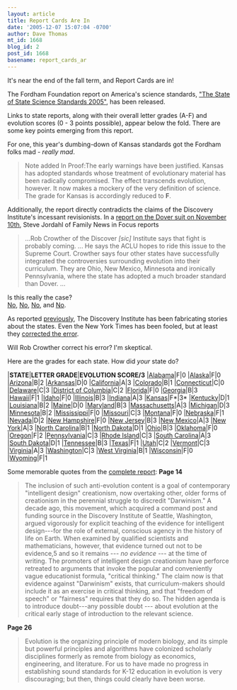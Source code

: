 ```yaml
---
layout: article
title: Report Cards Are In
date: '2005-12-07 15:07:04 -0700'
author: Dave Thomas
mt_id: 1668
blog_id: 2
post_id: 1668
basename: report_cards_ar
---
```

It's near the end of the fall term, and Report Cards are in!

The Fordham Foundation report on America's science standards, ["The State of State Science Standards 2005"](http://www.edexcellence.net/foundation/publication/publication.cfm?id=352&amp;pubsubid=1143), has been released.

Links to state reports, along with their overall letter grades (A-F) and evolution scores (0 - 3 points possible), appear below the fold.  There are some key points emerging from this report.  

For one, this year's dumbing-down of Kansas standards got the Fordham folks mad - _really mad_.


> Note added In Proof:The early warnings have been justified. Kansas has adopted standards whose treatment of evolutionary material has been radically compromised. The effect transcends evolution, however. It now makes a mockery of the very definition of science. The grade for Kansas is accordingly reduced to **F**.

Additionally, the report directly contradicts the claims of the Discovery Institute's incessant revisionists.  In a [report on the Dover suit on November 10th](http://www.family.org/cforum/fnif/news/a0038547.cfm), Steve Jordahl of Family News in Focus reports 


> ...Rob Crowther of the Discover _\[sic\]_ Institute says that fight is probably coming. ... He says the ACLU hopes to ride this issue to the Supreme Court. Crowther says four other states have successfully integrated the controversies surrounding evolution into their curriculum. They are Ohio, New Mexico, Minnesota and ironically Pennsylvania, where the state has adopted a much broader standard than Dover. ...

Is this really the case?  
[No](http://www.edexcellence.net/doc/05sci_OH.pdf.pdf), [No](http://www.edexcellence.net/doc/05sci_NM.pdf.pdf), [No](http://www.edexcellence.net/doc/05sci_MN.pdf.pdf), and [No](http://www.edexcellence.net/doc/05sci_PA.pdf.pdf). 

As reported [previously](http://www.pandasthumb.org/archives/2005/08/new_mexico_scie.html),  The Discovery Institute has been fabricating stories about the states. Even the New York Times has been fooled, but at least they [corrected the error](http://www.pandasthumb.org/archives/2005/08/new_mexico_scie.html#comment-44631).

Will Rob Crowther correct his error?  I'm skeptical.

Here are the grades for each state.  How did _your_ state do?


|**STATE**|**LETTER GRADE**|**EVOLUTION SCORE/3**
|[Alabama](http://www.edexcellence.net/doc/05sci_AL.pdf.pdf)|F|0
|[Alaska](http://www.edexcellence.net/doc/05sci_AK.pdf.pdf)|F|0
|[Arizona](http://www.edexcellence.net/doc/05sci_AZ.pdf.pdf)|B|2
|[Arkansas](http://www.edexcellence.net/doc/05sci_AR.pdf.pdf)|D|0
|[California](http://www.edexcellence.net/doc/05sci_CA.pdf.pdf)|A|3
|[Colorado](http://www.edexcellence.net/doc/05sci_CO.pdf.pdf)|B|1
|[Connecticut](http://www.edexcellence.net/doc/05sci_CT.pdf.pdf)|C|0
|[Delaware](http://www.edexcellence.net/doc/05sci_DE.pdf.pdf)|C|3
|[District of Columbia](http://www.edexcellence.net/doc/05sci_DC.pdf.pdf)|C|2
|[Florida](http://www.edexcellence.net/doc/05sci_FL.pdf.pdf)|F|0
|[Georgia](http://www.edexcellence.net/doc/05sci_GA.pdf.pdf)|B|3
|[Hawaii](http://www.edexcellence.net/doc/05sci_HI.pdf.pdf)|F|1
|[Idaho](http://www.edexcellence.net/doc/05sci_ID.pdf.pdf)|F|0
|[Illinois](http://www.edexcellence.net/doc/05sci_IL.pdf.pdf)|B|3
|[Indiana](http://www.edexcellence.net/doc/05sci_IN.pdf.pdf)|A|3
|[Kansas](http://www.edexcellence.net/doc/05sci_KS.pdf.pdf)|F\*|3\*
|[Kentucky](http://www.edexcellence.net/doc/05sci_KY.pdf.pdf)|D|1
|[Louisiana](http://www.edexcellence.net/doc/05sci_LA.pdf.pdf)|B|2
|[Maine](http://www.edexcellence.net/doc/05sci_ME.pdf.pdf)|D|0
|[Maryland](http://www.edexcellence.net/doc/05sci_MD.pdf.pdf)|B|3
|[Massachusetts](http://www.edexcellence.net/doc/05sci_MA.pdf.pdf)|A|3
|[Michigan](http://www.edexcellence.net/doc/05sci_MI.pdf.pdf)|D|3
|[Minnesota](http://www.edexcellence.net/doc/05sci_MN.pdf.pdf)|B|2
|[Mississippi](http://www.edexcellence.net/doc/05sci_MS.pdf.pdf)|F|0
|[Missouri](http://www.edexcellence.net/doc/05sci_MO.pdf.pdf)|C|3
|[Montana](http://www.edexcellence.net/doc/05sci_MT.pdf.pdf)|F|0
|[Nebraska](http://www.edexcellence.net/doc/05sci_NE.pdf.pdf)|F|1
|[Nevada](http://www.edexcellence.net/doc/05sci_NV.pdf.pdf)|D|2
|[New Hampshire](http://www.edexcellence.net/doc/05sci_NH.pdf.pdf)|F|0
|[New Jersey](http://www.edexcellence.net/doc/05sci_NJ.pdf.pdf)|B|3
|[New Mexico](http://www.edexcellence.net/doc/05sci_NM.pdf.pdf)|A|3
|[New York](http://www.edexcellence.net/doc/05sci_NY.pdf.pdf)|A|3
|[North Carolina](http://www.edexcellence.net/doc/05sci_NC.pdf.pdf)|B|1
|[North Dakota](http://www.edexcellence.net/doc/05sci_ND.pdf.pdf)|D|1
|[Ohio](http://www.edexcellence.net/doc/05sci_OH.pdf.pdf)|B|3
|[Oklahoma](http://www.edexcellence.net/doc/05sci_OK.pdf.pdf)|F|0
|[Oregon](http://www.edexcellence.net/doc/05sci_OR.pdf.pdf)|F|2
|[Pennsylvania](http://www.edexcellence.net/doc/05sci_PA.pdf.pdf)|C|3
|[Rhode Island](http://www.edexcellence.net/doc/05sci_RI.pdf.pdf)|C|3
|[South Carolina](http://www.edexcellence.net/doc/05sci_SC.pdf.pdf)|A|3
|[South Dakota](http://www.edexcellence.net/doc/05sci_SD.pdf.pdf)|D|1
|[Tennessee](http://www.edexcellence.net/doc/05sci_TN.pdf.pdf)|B|3
|[Texas](http://www.edexcellence.net/doc/05sci_TX.pdf.pdf)|F|1
|[Utah](http://www.edexcellence.net/doc/05sci_UT.pdf.pdf)|C|2
|[Vermont](http://www.edexcellence.net/doc/05sci_VT.pdf.pdf)|C|3
|[Virginia](http://www.edexcellence.net/doc/05sci_VA.pdf.pdf)|A|3
|[Washington](http://www.edexcellence.net/doc/05sci_WA.pdf.pdf)|C|3
|[West Virginia](http://www.edexcellence.net/doc/05sci_WV.pdf.pdf)|B|1
|[Wisconsin](http://www.edexcellence.net/doc/05sci_WI.pdf.pdf)|F|0
|[Wyoming](http://www.edexcellence.net/doc/05sci_WY.pdf.pdf)|F|1



Some memorable quotes from the [complete report](http://www.edexcellence.net/doc/Science%20Standards.Final%20(12-6).pdf):
**Page 14**

> The inclusion of such anti-evolution content is a goal of contemporary "intelligent design" creationism, now overtaking other, older forms of creationism in the perennial struggle to discredit "Darwinism." A decade ago, this movement, which acquired a command post and funding source in the Discovery Institute of Seattle, Washington, argued vigorously for explicit teaching of the evidence for intelligent design---for the role of external, conscious agency in the history of life on Earth. When examined by qualified scientists and mathematicians, however, that evidence turned out not to be evidence,5 and so it remains --- _no evidence_ --- at the time of writing. The promoters of intelligent design creationism have perforce retreated to arguments that invoke the popular and conveniently vague educationist formula, "critical thinking." The claim now is that evidence against "Darwinism" exists, that curriculum-makers should include it as an exercise in critical thinking, and that "freedom of speech" or "fairness" requires that they do so. The hidden agenda is to introduce doubt---any possible doubt --- about evolution at the critical early stage of introduction to the relevant science.

**Page 26**

> Evolution is the organizing principle of modern biology, and its simple but powerful principles and algorithms have colonized scholarly disciplines formerly as remote from biology as economics, engineering, and literature. For us to have made no progress in establishing sound standards for K-12 education in evolution is very discouraging; but then, things could clearly have been worse.
